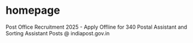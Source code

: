 # homepage
Post Office Recruitment 2025 - Apply Offline for 340 Postal Assistant and Sorting Assistant Posts @ indiapost.gov.in
